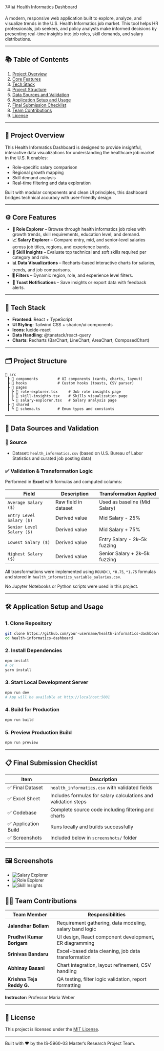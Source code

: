 7# 📊 Health Informatics Dashboard

A modern, responsive web application built to explore, analyze, and visualize trends in the U.S. Health Informatics job market. This tool helps HR professionals, job seekers, and policy analysts make informed decisions by presenting real-time insights into job roles, skill demands, and salary distributions.

---

## 📚 Table of Contents

1. [Project Overview](#project-overview)
2. [Core Features](#core-features)
3. [Tech Stack](#tech-stack)
4. [Project Structure](#project-structure)
5. [Data Sources and Validation](#data-sources-and-validation)
6. [Application Setup and Usage](#application-setup-and-usage)
7. [Final Submission Checklist](#final-submission-checklist)
8. [Team Contributions](#team-contributions)
9. [License](#license)

---

## 📍 Project Overview

This Health Informatics Dashboard is designed to provide insightful, interactive data visualizations for understanding the healthcare job market in the U.S. It enables:

- Role-specific salary comparison
- Regional growth mapping
- Skill demand analysis
- Real-time filtering and data exploration

Built with modular components and clean UI principles, this dashboard bridges technical accuracy with user-friendly design.

---

## ⚙️ Core Features

- **🔎 Role Explorer** – Browse through health informatics job roles with growth trends, skill requirements, education level, and demand.
- **📈 Salary Explorer** – Compare entry, mid, and senior-level salaries across job titles, regions, and experience bands.
- **🧠 Skill Insights** – Evaluate top technical and soft skills required per category and role.
- **📊 Data Visualizations** – Recharts-based interactive charts for salaries, trends, and job comparisons.
- **🎚️ Filters** – Dynamic region, role, and experience level filters.
- **🔔 Toast Notifications** – Save insights or export data with feedback alerts.

---

## 🧠 Tech Stack

- **Frontend**: React + TypeScript
- **UI Styling**: Tailwind CSS + shadcn/ui components
- **Icons**: lucide-react
- **Data Handling**: @tanstack/react-query
- **Charts**: Recharts (BarChart, LineChart, AreaChart, ComposedChart)

---

## 🗂️ Project Structure

```
📁 src
 ┣ 📂 components         # UI components (cards, charts, layout)
 ┣ 📂 hooks              # Custom hooks (toasts, CSV parser)
 ┣ 📂 pages
 ┃ ┣ 📄 role-explorer.tsx     # Job role insights page
 ┃ ┣ 📄 skill-insights.tsx    # Skills visualization page
 ┃ ┗ 📄 salary-explorer.tsx   # Salary analysis page
 ┣ 📂 shared
 ┃ ┗ 📄 schema.ts        # Enum types and constants
```

---

## 🧾 Data Sources and Validation

### 📌 Source
- Dataset: `health_informatics.csv` (based on U.S. Bureau of Labor Statistics and curated job posting data)

### ✅ Validation & Transformation Logic
Performed in **Excel** with formulas and computed columns:

| Field | Description | Transformation Applied |
|-------|-------------|-------------------------|
| `Average Salary ($)` | Raw field in dataset | Used as baseline (Mid Salary) |
| `Entry Level Salary ($)` | Derived value | Mid Salary - 25% |
| `Senior Level Salary ($)` | Derived value | Mid Salary + 75% |
| `Lowest Salary ($)` | Derived value | Entry Salary - 2k–5k fuzzing |
| `Highest Salary ($)` | Derived value | Senior Salary + 2k–5k fuzzing |

All transformations were implemented using `ROUND()`, `*0.75`, `*1.75` formulas and stored in `health_informatics_variable_salaries.csv`.

No Jupyter Notebooks or Python scripts were used in this project.

---

## 🛠️ Application Setup and Usage

### 1. Clone Repository
```bash
git clone https://github.com/your-username/health-informatics-dashboard.git
cd health-informatics-dashboard
```

### 2. Install Dependencies
```bash
npm install
# or
yarn install
```

### 3. Start Local Development Server
```bash
npm run dev
# App will be available at http://localhost:5001
```

### 4. Build for Production
```bash
npm run build
```

### 5. Preview Production Build
```bash
npm run preview
```

---

## 📋 Final Submission Checklist

| Item | Description |
|------|-------------|
| ✅ Final Dataset | `health_informatics.csv` with validated fields |
| ✅ Excel Sheet | Includes formulas for salary calculations and validation steps |
| ✅ Codebase | Complete source code including filtering and charts |
| ✅ Application Build | Runs locally and builds successfully |
| ✅ Screenshots | Included below in `screenshots/` folder |

---
## 🖼️ Screenshots

- ![Salary Explorer](client/assets/salary-explorer.png)
- ![Role Explorer](client/assets/role-explorer.png)
- ![Skill Insights](client/assets/skill-insights.png)

## 👨‍💻 Team Contributions

| Team Member | Responsibilities |
|-------------|------------------|
| **Jalandhar Bollam** | Requirement gathering, data modeling, salary band logic |
| **Prudhvi Kumar Borigam** | UI design, React component development, ER diagramming |
| **Srinivas Bandaru** | Excel-based data cleaning, job data transformation |
| **Abhinay Basani** | Chart integration, layout refinement, CSV handling |
| **Krishna Teja Reddy G.** | QA testing, filter logic validation, report formatting |

**Instructor:** Professor Maria Weber

---

## 📜 License

This project is licensed under the [MIT License](LICENSE).

---

Built with ❤️ by the IS-5960-03 Master’s Research Project Team.

